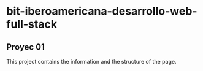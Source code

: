 # bit-iberoamericana-desarrollo-web-full-stack
## Proyec 01
This project contains the information and the structure of the page.
